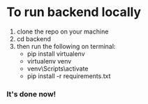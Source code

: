 # To run backend locally

1. clone the repo on your machine
2. cd backend
3. then run the following on terminal:
   - pip install virtualenv
   - virtualenv venv
   - venv\Scripts\activate
   - pip install -r requirements.txt

### It's done now!
